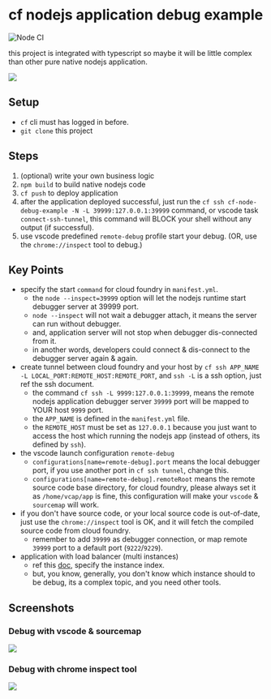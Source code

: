 # cf nodejs application debug example

![Node CI](https://github.com/Soontao/cf-node-debug-example/workflows/Node%20CI/badge.svg)

this project is integrated with typescript so maybe it will be little complex than other pure native nodejs application.

![](https://res.cloudinary.com/digf90pwi/image/upload/v1589340841/cf-node-debug-example_2_c6dnzi.png)

## Setup

* `cf` cli must has logged in before.
* `git clone` this project

## Steps

1. (optional) write your own business logic
1. `npm build` to build native nodejs code
1. `cf push` to deploy application
1. after the application deployed successful, just run the `cf ssh cf-node-debug-example -N -L 39999:127.0.0.1:39999` command, or vscode task `connect-ssh-tunnel`, this command will BLOCK your shell without any output (if successful).
1. use vscode predefined `remote-debug` profile start your debug. (OR, use the `chrome://inspect` tool to debug.)

## Key Points

* specify the start `command` for cloud foundry in `manifest.yml`. 
    * the `node --inspect=39999` option will let the nodejs runtime start debugger server at 39999 port.
    * `node --inspect` will not wait a debugger attach, it means the server can run without debugger.
    * and, application server will not stop when debugger dis-connected from it.
    * in another words, developers could connect & dis-connect to the debugger server again & again.
* create tunnel between cloud foundry and your host by `cf ssh APP_NAME -L LOCAL_PORT:REMOTE_HOST:REMOTE_PORT`, and `ssh -L` is a ssh option, just ref the ssh document.
    * the command `cf ssh -L 9999:127.0.0.1:39999`, means the remote nodejs application debugger server `39999` port will be mapped to YOUR host `9999` port.
    * the `APP_NAME` is defined in the `manifest.yml` file.
    * the `REMOTE_HOST` must be set as `127.0.0.1` because you just want to access the host which running the nodejs app (instead of others, its defined by `ssh`).
* the vscode launch configuration `remote-debug`
    * `configurations[name=remote-debug].port` means the local debugger port, if you use another port in `cf ssh tunnel`, change this.
    * `configurations[name=remote-debug].remoteRoot` means the remote source code base directory, for cloud foundry, please always set it as `/home/vcap/app` is fine, this configuration will make your `vscode` & `sourcemap` will work.
* if you don't have source code, or your local source code is out-of-date, just use the `chrome://inspect` tool is OK, and it will fetch the compiled source code from cloud foundry.
    * remember to add `39999` as debugger connection, or map remote `39999` port to a default port (`9222`/`9229`).
* application with load balancer (multi instances)
    * ref this [doc](https://docs.cloudfoundry.org/devguide/deploy-apps/ssh-apps.html#ssh-common-flags), specify the instance index.
    * but, you know, generally, you don't know which instance should to be debug, its a complex topic, and you need other tools.

## Screenshots

### Debug with vscode & sourcemap

![](https://res.cloudinary.com/digf90pwi/image/upload/c_scale,h_851/v1589337758/2020-05-13_10-20-21_caoo3e.png)

### Debug with chrome inspect tool

![](https://res.cloudinary.com/digf90pwi/image/upload/c_scale,h_833/v1589337761/2020-05-13_10-38-36_ceaoew.png)